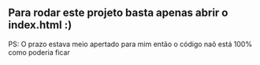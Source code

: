 ## Para rodar este projeto basta apenas abrir o index.html :)

PS: O prazo estava meio apertado para mim então o código naõ está 100% como poderia ficar